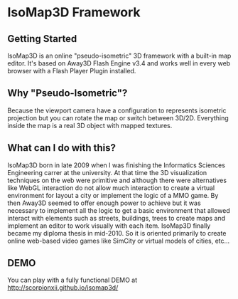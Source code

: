 IsoMap3D Framework
==================

Getting Started
---------------
IsoMap3D is an online "pseudo-isometric" 3D framework with a built-in map editor. It's based on Away3D Flash Engine v3.4 and works well in every web browser with a Flash Player Plugin installed.

Why "Pseudo-Isometric"?
-----------------------
Because the viewport camera have a configuration to represents isometric projection but you can rotate the map or switch between 3D/2D. Everything inside the map is a real 3D object with mapped textures.

What can I do with this?
------------------------
IsoMap3D born in late 2009 when I was finishing the Informatics Sciences Engineering carrer at the university. At that time the 3D visualization techniques on the web were primitive and although there were alternatives like WebGL interaction do not allow much interaction to create a virtual environment for layout a city or implement the logic of a MMO game. By then Away3D seemed to offer enough power to achieve but it was necessary to implement all the logic to get a basic environment that allowed interact with elements such as streets, buildings, trees to create maps and implement an editor to work visually with each item. IsoMap3D finally became my diploma thesis in mid-2010. So it is oriented primarily to create online web-based video games like SimCity or virtual models of cities, etc...

DEMO
----
You can play with a fully functional DEMO at http://scorpionxii.github.io/isomap3d/
